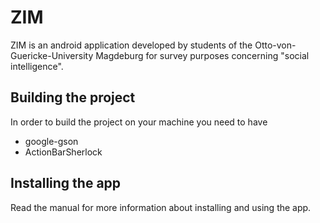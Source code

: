 ZIM
===
ZIM is an android application developed by students of the Otto-von-Guericke-University Magdeburg for survey purposes concerning "social intelligence".

Building the project
--------------------
In order to build the project on your machine you need to have
* google-gson
* ActionBarSherlock

Installing the app
------------------
Read the manual for more information about installing and using the app.

